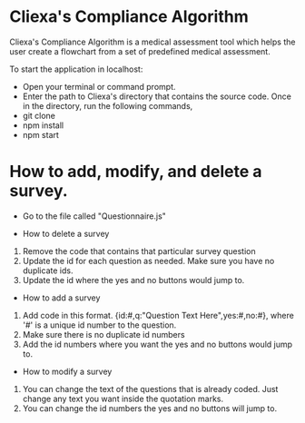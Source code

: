 # Cliexa's Compliance Algorithm
Cliexa's Compliance Algorithm is a medical assessment tool which helps the user create a flowchart from a set of predefined medical assessment. 



To start the application in localhost:
+ Open your terminal or command prompt.
+ Enter the path to Cliexa's directory that contains the source code. Once in the directory, run the following commands,
+ git clone <gihthublink>
+ npm install
+ npm start



# How to add, modify, and delete a survey.
+ Go to the file called "Questionnaire.js"



+ How to delete a survey
1. Remove the code that contains that particular survey question 
2. Update the id for each question as needed. Make sure you have no duplicate ids.
3. Update the id where the yes and no buttons would jump to.

+ How to add a survey
1. Add code in this format. {id:#,q:"Question Text Here",yes:#,no:#}, where '#' is a unique id number to the question.
2. Make sure there is no duplicate id numbers 
3. Add the id numbers where you want the yes and no buttons would jump to.


+ How to modify a survey
1. You can change the text of the questions that is already coded. Just change any text you want inside the quotation marks.
2. You can change the id numbers the yes and no buttons will jump to.
